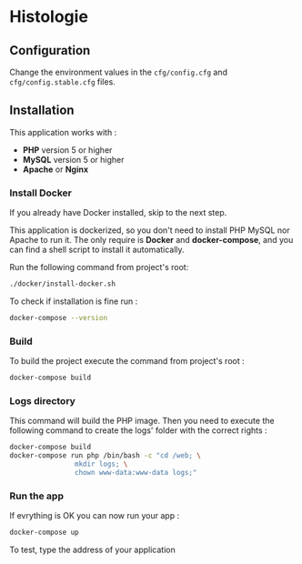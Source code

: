 # Histologie

## Configuration

Change the environment values in the `cfg/config.cfg` and `cfg/config.stable.cfg` files.

## Installation

This application works with : 

 * **PHP** version 5 or higher
 * **MySQL** version 5 or higher
 * **Apache** or **Nginx**

### Install Docker

If you already have Docker installed, skip to the next step.

This application is dockerized, so you don't need to install PHP MySQL nor Apache to run it. The only require is
**Docker** and **docker-compose**, and you can find a shell script to install it automatically.

Run the following command from project's root:

```bash
./docker/install-docker.sh
```

To check if installation is fine run :

```bash
docker-compose --version
```

### Build 

To build the project execute the command from project's root :

```bash
docker-compose build
```

### Logs directory

This command will build the PHP image. Then you need to execute the following command to create the logs' folder with
the correct rights :

```bash
docker-compose build
docker-compose run php /bin/bash -c "cd /web; \
                mkdir logs; \
                chown www-data:www-data logs;"
```

### Run the app

If evrything is OK you can now run your app :

```bash
docker-compose up
```

To test, type the address of your application
